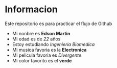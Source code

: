 # Informacion

Este repositorio es para practicar el flujo de Github

- Mi nonbre es **Edson Martin**
- Mi edad es de _22_ años
- Estoy estudiando *Ingenieria Biomedica*
- Mi musica favoria es la __Electronica__
- Mi pelicula favoria es *Divergente*
- Mi color favorito es el **verde**
